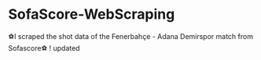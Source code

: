 # SofaScore-WebScraping
⚽️I scraped the shot data of the Fenerbahçe - Adana Demirspor match from Sofascore⚽️
! updated
